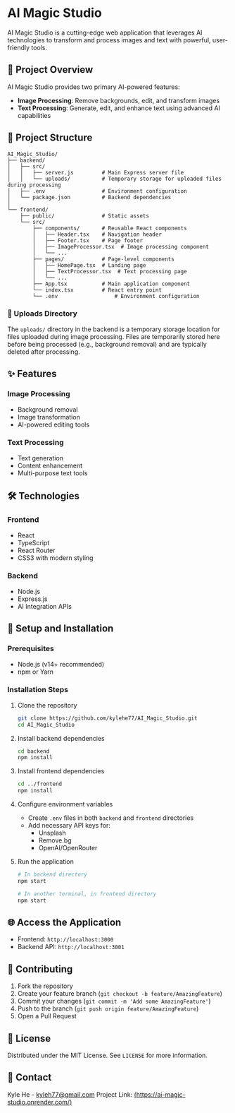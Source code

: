 # AI Magic Studio

AI Magic Studio is a cutting-edge web application that leverages AI technologies to transform and process images and text with powerful, user-friendly tools.

## 🚀 Project Overview

AI Magic Studio provides two primary AI-powered features:
- **Image Processing**: Remove backgrounds, edit, and transform images
- **Text Processing**: Generate, edit, and enhance text using advanced AI capabilities

## 📂 Project Structure

```
AI_Magic_Studio/
├── backend/
│   ├── src/
│   │   ├── server.js         # Main Express server file
│   │   └── uploads/          # Temporary storage for uploaded files during processing
│   ├── .env                  # Environment configuration
│   └── package.json          # Backend dependencies
│
└── frontend/
    ├── public/               # Static assets
    └── src/
        ├── components/       # Reusable React components
        │   ├── Header.tsx    # Navigation header
        │   ├── Footer.tsx    # Page footer
        │   ├── ImageProcessor.tsx  # Image processing component
        │   └── ...
        ├── pages/            # Page-level components
        │   ├── HomePage.tsx  # Landing page
        │   ├── TextProcessor.tsx  # Text processing page
        │   └── ...
        ├── App.tsx           # Main application component
        └── index.tsx         # React entry point
        └── .env                  # Environment configuration    
```

### 📁 Uploads Directory
The `uploads/` directory in the backend is a temporary storage location for files uploaded during image processing. Files are temporarily stored here before being processed (e.g., background removal) and are typically deleted after processing.

## ✨ Features

### Image Processing
- Background removal
- Image transformation
- AI-powered editing tools

### Text Processing
- Text generation
- Content enhancement
- Multi-purpose text tools

## 🛠 Technologies

### Frontend
- React
- TypeScript
- React Router
- CSS3 with modern styling

### Backend
- Node.js
- Express.js
- AI Integration APIs

## 🔧 Setup and Installation

### Prerequisites
- Node.js (v14+ recommended)
- npm or Yarn

### Installation Steps

1. Clone the repository
   ```bash
   git clone https://github.com/kylehe77/AI_Magic_Studio.git
   cd AI_Magic_Studio
   ```

2. Install backend dependencies
   ```bash
   cd backend
   npm install
   ```

3. Install frontend dependencies
   ```bash
   cd ../frontend
   npm install
   ```

4. Configure environment variables
   - Create `.env` files in both `backend` and `frontend` directories
   - Add necessary API keys for:
     * Unsplash
     * Remove.bg
     * OpenAI/OpenRouter

5. Run the application
   ```bash
   # In backend directory
   npm start

   # In another terminal, in frontend directory
   npm start
   ```

## 🌐 Access the Application
- Frontend: `http://localhost:3000`
- Backend API: `http://localhost:3001`

## 🤝 Contributing
1. Fork the repository
2. Create your feature branch (`git checkout -b feature/AmazingFeature`)
3. Commit your changes (`git commit -m 'Add some AmazingFeature'`)
4. Push to the branch (`git push origin feature/AmazingFeature`)
5. Open a Pull Request

## 📄 License
Distributed under the MIT License. See `LICENSE` for more information.

## 📧 Contact
Kyle He - kyleh77@gmail.com
Project Link: [(https://ai-magic-studio.onrender.com/)](https://github.com/kylehe77/AI_Magic_Studio)

